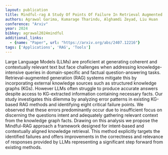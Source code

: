 ```yaml
---
layout: publication
title: Mindful-rag A Study Of Points Of Failure In Retrieval Augmented Generation
authors: Agrawal Garima, Kumarage Tharindu, Alghamdi Zeyad, Liu Huan
conference: "Arxiv"
year: 2024
bibkey: agrawal2024mindful
additional_links:
  - {name: "Paper", url: "https://arxiv.org/abs/2407.12216"}
tags: ['Applications', 'RAG', 'Tools']
---
```

Large Language Models (LLMs) are proficient at generating coherent and contextually relevant text but face challenges when addressing knowledge-intensive queries in domain-specific and factual question-answering tasks. Retrieval-augmented generation (RAG) systems mitigate this by incorporating external knowledge sources such as structured knowledge graphs (KGs). However LLMs often struggle to produce accurate answers despite access to KG-extracted information containing necessary facts. Our study investigates this dilemma by analyzing error patterns in existing KG-based RAG methods and identifying eight critical failure points. We observed that these errors predominantly occur due to insufficient focus on discerning the questions intent and adequately gathering relevant context from the knowledge graph facts. Drawing on this analysis we propose the Mindful-RAG approach a framework designed for intent-based and contextually aligned knowledge retrieval. This method explicitly targets the identified failures and offers improvements in the correctness and relevance of responses provided by LLMs representing a significant step forward from existing methods.
